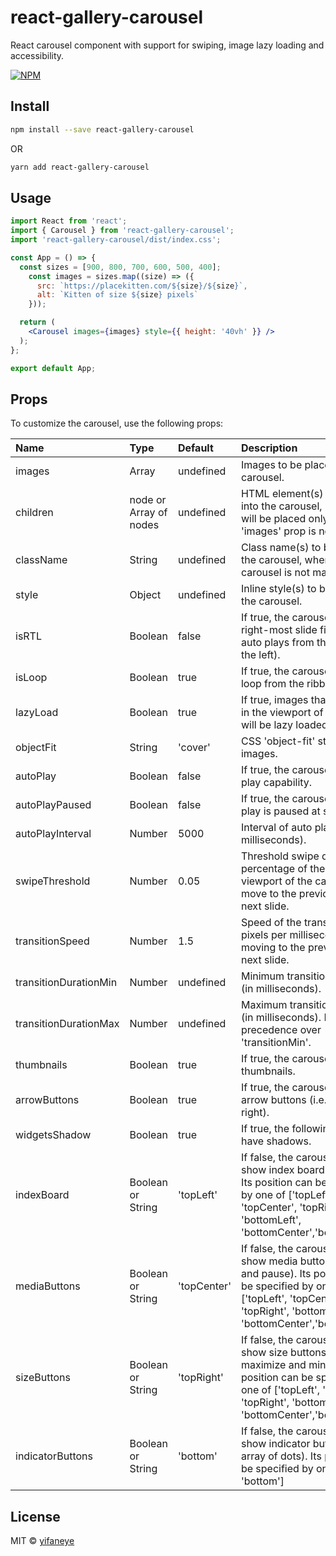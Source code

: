 # react-gallery-carousel

React carousel component with support for swiping, image lazy loading and accessibility.

[![NPM](https://img.shields.io/npm/v/react-gallery-carousel.svg)](https://www.npmjs.com/package/react-gallery-carousel)

## Install

```bash
npm install --save react-gallery-carousel
```
OR
```bash
yarn add react-gallery-carousel
```

## Usage

```jsx
import React from 'react';
import { Carousel } from 'react-gallery-carousel';
import 'react-gallery-carousel/dist/index.css';

const App = () => {
  const sizes = [900, 800, 700, 600, 500, 400];
    const images = sizes.map((size) => ({
      src: `https://placekitten.com/${size}/${size}`,
      alt: `Kitten of size ${size} pixels`
    }));

  return (
    <Carousel images={images} style={{ height: '40vh' }} />
  );
};

export default App;

```

## Props

To customize the carousel, use the following props:

|Name                 |Type                  |Default    |Description|
|:--------------------|:---------------------|:----------|:----------|
|images               |Array                 |undefined  |Images to be placed in the carousel.|
|children             |node or Array of nodes|undefined  |HTML element(s) to be placed into the carousel, but it (they) will be placed only if the 'images' prop is not present.|
|className            |String                |undefined  |Class name(s) to be placed on the carousel, when the carousel is not maximized.|
|style                |Object                |undefined  |Inline style(s) to be placed on the carousel.|
|isRTL                |Boolean               |false      |If true, the carousel shows the right-most slide first (and auto plays from the right to the left).|
|isLoop               |Boolean               |true       |If true, the carousel form a loop from the ribbon of slides.|
|lazyLoad             |Boolean               |true       |If true, images that are not yet in the viewport of the carousel will be lazy loaded.|
|objectFit            |String                |'cover'    |CSS 'object-fit' style of the images.|
|autoPlay             |Boolean               |false      |If true, the carousel has auto play capability.|
|autoPlayPaused       |Boolean               |false      |If true, the carousel's auto play is paused at start.|
|autoPlayInterval     |Number                |5000       |Interval of auto play (in milliseconds).|
|swipeThreshold       |Number                |0.05       |Threshold swipe distance (in percentage of the width of the viewport of the carousel) to move to the previous or the next slide.|
|transitionSpeed      |Number                |1.5        |Speed of the transition (in pixels per milliseconds) in moving to the previous or the next slide.|
|transitionDurationMin|Number                |undefined  |Minimum transition duration (in milliseconds).|
|transitionDurationMax|Number                |undefined  |Maximum transition duration (in milliseconds). It has precedence over 'transitionMin'.|
|thumbnails           |Boolean               |true       |If true, the carousel shows thumbnails.|
|arrowButtons         |Boolean               |true       |If true, the carousel shows arrow buttons (i.e. left and right).|
|widgetsShadow        |Boolean               |true       |If true, the following widgets have shadows.|
|indexBoard           |Boolean or String     |'topLeft'  |If false, the carousel does not show index board (e.g. 8/10). Its position can be specified by one of ['topLeft', 'topCenter', 'topRight', 'bottomLeft', 'bottomCenter','bottomRight'].|
|mediaButtons         |Boolean or String     |'topCenter'|If false, the carousel does not show media buttons (i.e. play and pause). Its position can be specified by one of ['topLeft', 'topCenter', 'topRight', 'bottomLeft', 'bottomCenter','bottomRight'].|
|sizeButtons          |Boolean or String     |'topRight' |If false, the carousel does not show size buttons (i.e. maximize and minimize). Its position can be specified by one of ['topLeft', 'topCenter', 'topRight', 'bottomLeft', 'bottomCenter','bottomRight'].|
|indicatorButtons     |Boolean or String     |'bottom'   |If false, the carousel does not show indicator buttons (i.e. array of dots). Its position can be specified by one of ['top', 'bottom']|

## License

MIT © [yifaneye](https://github.com/yifaneye/react-gallery-carousel)
